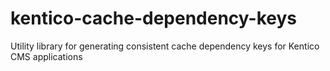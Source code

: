 # kentico-cache-dependency-keys
Utility library for generating consistent cache dependency keys for Kentico CMS applications
